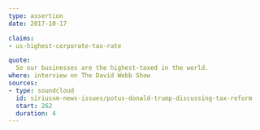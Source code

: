 ```yaml
---
type: assertion
date: 2017-10-17

claims:
- us-highest-corporate-tax-rate

quote:
  So our businesses are the highest-taxed in the world.
where: interview on The David Webb Show
sources:
- type: soundcloud
  id: siriusxm-news-issues/potus-donald-trump-discussing-tax-reform
  start: 262
  duration: 4
---
```


